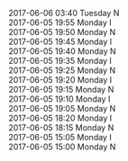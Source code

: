 2017-06-06 03:40 Tuesday  N  
2017-06-05 19:55 Monday  I  
2017-06-05 19:50 Monday  N  
2017-06-05 19:45 Monday  I  
2017-06-05 19:40 Monday  N  
2017-06-05 19:35 Monday  I  
2017-06-05 19:25 Monday  N  
2017-06-05 19:20 Monday  I  
2017-06-05 19:15 Monday  N  
2017-06-05 19:10 Monday  I  
2017-06-05 19:05 Monday  N  
2017-06-05 18:20 Monday  I  
2017-06-05 18:15 Monday  N  
2017-06-05 15:05 Monday  I  
2017-06-05 15:00 Monday  N  
